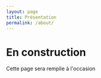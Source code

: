 ```yaml
---
layout: page
title: Présentation
permalink: /about/
---
```


# En construction
Cette page sera remplie à l'occasion
